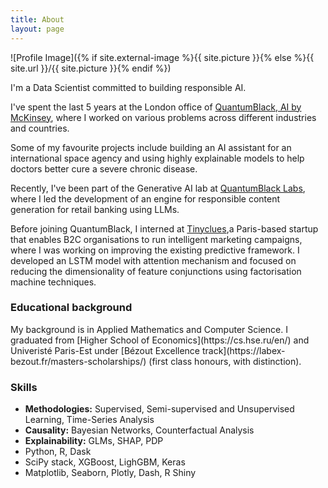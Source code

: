 ```yaml
---
title: About
layout: page
---
```

![Profile Image]({% if site.external-image %}{{ site.picture }}{% else %}{{ site.url }}/{{ site.picture }}{% endif %})

I'm a Data Scientist committed to building responsible AI.

I've spent the last 5 years at the London office of [QuantumBlack, AI by McKinsey](https://www.mckinsey.com/capabilities/quantumblack/how-we-help-clients), where I worked on various problems across different industries and countries.

Some of my favourite projects include building an AI assistant for an international space agency and using highly explainable models to help doctors better cure a severe chronic disease. 

Recently, I've been part of the Generative AI lab at [QuantumBlack Labs](https://www.mckinsey.com/capabilities/quantumblack/labs), where I led the development of an engine for responsible content generation for retail banking using LLMs.

Before joining QuantumBlack, I interned at [Tinyclues](https://www.tinyclues.com/),a Paris-based startup that enables B2C organisations to run intelligent marketing campaigns, where I was working on improving the existing predictive framework. I developed an LSTM model with attention mechanism and focused on reducing the dimensionality of feature conjunctions using factorisation machine techniques.

<h3>Educational background</h3>
My background is in Applied Mathematics and Computer Science. I graduated from [Higher School of Economics](https://cs.hse.ru/en/) and Univeristé Paris-Est under [Bézout Excellence track](https://labex-bezout.fr/masters-scholarships/) (first class honours, with distinction).

<h3>Skills</h3>

<ul class="skill-list">
	<li><b>Methodologies:</b> Supervised, Semi-supervised and Unsupervised Learning, Time-Series Analysis</li>
	<li><b>Causality:</b> Bayesian Networks, Counterfactual Analysis</li>
	<li><b>Explainability:</b> GLMs, SHAP, PDP</li>
	<li>Python, R, Dask</li>
	<li>SciPy stack, XGBoost, LighGBM, Keras</li>
	<li>Matplotlib, Seaborn, Plotly, Dash, R Shiny</li>
</ul>

<!-- <h2>Selected projects</h2>

<ul>
	<li><a href="https://github.com/">Lorem Lorem</a></li>
	<li><a href="https://github.com/">Ipsum Dolor</a></li>
	<li><a href="https://github.com/">Dolor Lorem</a></li>
</ul> -->
